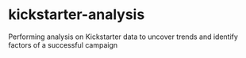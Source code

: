 # kickstarter-analysis
Performing analysis on Kickstarter data to uncover trends and identify factors of a successful campaign
